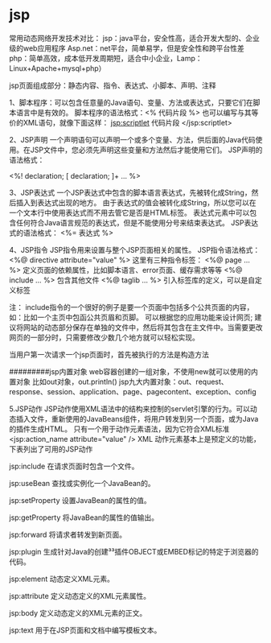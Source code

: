 # jsp

常用动态网络开发技术对比：
jsp：java平台，安全性高，适合开发大型的、企业级的web应用程序
Asp.net：net平台，简单易学，但是安全性和跨平台性差
php：简单高效，成本低开发周期短，适合中小企业，Lamp：Linux+Apache+mysql+php）

jsp页面组成部分：静态内容、指令、表达式、小脚本、声明、注释

1、脚本程序：可以包含任意量的Java语句、变量、方法或表达式，只要它们在脚本语言中是有效的。
脚本程序的语法格式：<% 代码片段 %>
也可以编写与其等价的XML语句，就像下面这样：
<jsp:scriptlet>
   代码片段
</jsp:scriptlet>

2、JSP声明
一个声明语句可以声明一个或多个变量、方法，供后面的Java代码使用。在JSP文件中，您必须先声明这些变量和方法然后才能使用它们。
JSP声明的语法格式：

<%! declaration; [ declaration; ]+ ... %>

3、JSP表达式
一个JSP表达式中包含的脚本语言表达式，先被转化成String，然后插入到表达式出现的地方。
由于表达式的值会被转化成String，所以您可以在一个文本行中使用表达式而不用去管它是否是HTML标签。
表达式元素中可以包含任何符合Java语言规范的表达式，但是不能使用分号来结束表达式。
JSP表达式的语法格式：
<%= 表达式 %>

4、JSP指令
JSP指令用来设置与整个JSP页面相关的属性。
JSP指令语法格式：
    <%@ directive attribute="value" %>
这里有三种指令标签：
    <%@ page ... %>   定义页面的依赖属性，比如脚本语言、error页面、缓存需求等等
    <%@ include ... %>   包含其他文件
    <%@ taglib ... %>  引入标签库的定义，可以是自定义标签

注：
include指令的一个很好的例子是要一个页面中包括多个公共页面的内容，如：比如一个主页中包函公共页眉和页脚。
可以根据您的应用功能来设计网页; 建议将网站的动态部分保存在单独的文件中，然后将其包含在主文件中。当需要更改网页的一部分时，只需要修改少数几个地方就可以轻松实现。

 当用户第一次请求一个jsp页面时，首先被执行的方法是构造方法

 #########jsp内置对象
 web容器创建的一组对象，不使用new就可以使用的内置对象
 比如out对象，out.println()
 jsp九大内置对象：out、request、response、session、application、page、pagecontent、exception、config

5.JSP动作
JSP动作使用XML语法中的结构来控制的servlet引擎的行为。可以动态插入文件，重新使用的JavaBeans组件，将用户转发到另一个页面，或为Java的插件生成HTML。
只有一个用于动作元素语法，因为它符合XML标准
<jsp:action_name attribute="value" />
XML
动作元素基本上是预定义的功能，下表列出了可用的JSP动作

jsp:include
在请求页面时包含一个文件。

jsp:useBean
查找或实例化一个JavaBean的。

jsp:setProperty
设置JavaBean的属性的值。

jsp:getProperty
将JavaBean的属性的值输出。

jsp:forward
将请求者转发到新页面。

jsp:plugin
生成针对Java的创建³³插件OBJECT或EMBED标记的特定于浏览器的代码。

jsp:element
动态定义XML元素。

jsp:attribute
定义动态定义的XML元素属性。

jsp:body
定义动态定义的XML元素的正文。

jsp:text
用于在JSP页面和文档中编写模板文本。

